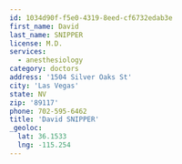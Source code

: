 ```yaml
---
id: 1034d90f-f5e0-4319-8eed-cf6732edab3e
first_name: David
last_name: SNIPPER
license: M.D.
services:
  - anesthesiology
category: doctors
address: '1504 Silver Oaks St'
city: 'Las Vegas'
state: NV
zip: '89117'
phone: 702-595-6462
title: 'David SNIPPER'
_geoloc:
  lat: 36.1533
  lng: -115.254
---
```

